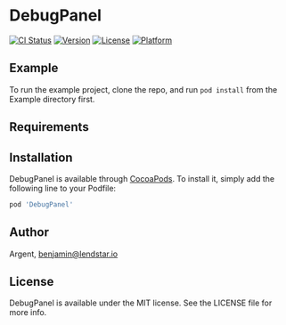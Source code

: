 # DebugPanel

[![CI Status](https://img.shields.io/travis/Argent/DebugPanel.svg?style=flat)](https://travis-ci.org/Argent/DebugPanel)
[![Version](https://img.shields.io/cocoapods/v/DebugPanel.svg?style=flat)](https://cocoapods.org/pods/DebugPanel)
[![License](https://img.shields.io/cocoapods/l/DebugPanel.svg?style=flat)](https://cocoapods.org/pods/DebugPanel)
[![Platform](https://img.shields.io/cocoapods/p/DebugPanel.svg?style=flat)](https://cocoapods.org/pods/DebugPanel)

## Example

To run the example project, clone the repo, and run `pod install` from the Example directory first.

## Requirements

## Installation

DebugPanel is available through [CocoaPods](https://cocoapods.org). To install
it, simply add the following line to your Podfile:

```ruby
pod 'DebugPanel'
```

## Author

Argent, benjamin@lendstar.io

## License

DebugPanel is available under the MIT license. See the LICENSE file for more info.
